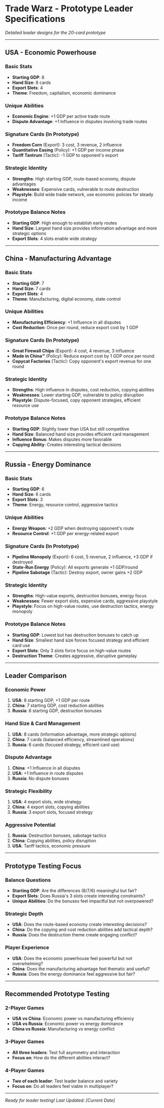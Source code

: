 # Trade Warz - Prototype Leader Specifications

*Detailed leader designs for the 20-card prototype*

---

## USA - Economic Powerhouse

### Basic Stats
- **Starting GDP**: 8
- **Hand Size**: 8 cards
- **Export Slots**: 4
- **Theme**: Freedom, capitalism, economic dominance

### Unique Abilities
- **Economic Engine**: +1 GDP per active trade route
- **Dispute Advantage**: +1 Influence in disputes involving trade routes

### Signature Cards (In Prototype)
- **Freedom Corn** (Export): 3 cost, 3 revenue, 2 influence
- **Quantitative Easing** (Policy): +1 GDP per income phase
- **Tariff Tantrum** (Tactic): -1 GDP to opponent's export

### Strategic Identity
- **Strengths**: High starting GDP, route-based economy, dispute advantages
- **Weaknesses**: Expensive cards, vulnerable to route destruction
- **Playstyle**: Build wide trade network, use economic policies for steady income

### Prototype Balance Notes
- **Starting GDP**: High enough to establish early routes
- **Hand Size**: Largest hand size provides information advantage and more strategic options
- **Export Slots**: 4 slots enable wide strategy

---

## China - Manufacturing Advantage

### Basic Stats
- **Starting GDP**: 7
- **Hand Size**: 7 cards
- **Export Slots**: 4
- **Theme**: Manufacturing, digital economy, state control

### Unique Abilities
- **Manufacturing Efficiency**: +1 Influence in all disputes
- **Cost Reduction**: Once per round, reduce export cost by 1 GDP

### Signature Cards (In Prototype)
- **Great Firewall Chips** (Export): 4 cost, 4 revenue, 3 influence
- **Made in China™** (Policy): Reduce export cost by 1 GDP once per round
- **Copycat Factories** (Tactic): Copy opponent's export revenue for one round

### Strategic Identity
- **Strengths**: High influence in disputes, cost reduction, copying abilities
- **Weaknesses**: Lower starting GDP, vulnerable to policy disruption
- **Playstyle**: Dispute-focused, copy opponent strategies, efficient resource use

### Prototype Balance Notes
- **Starting GDP**: Slightly lower than USA but still competitive
- **Hand Size**: Balanced hand size provides efficient card management
- **Influence Bonus**: Makes disputes more favorable
- **Copying Ability**: Creates interesting tactical decisions

---

## Russia - Energy Dominance

### Basic Stats
- **Starting GDP**: 6
- **Hand Size**: 6 cards
- **Export Slots**: 3
- **Theme**: Energy, resource control, aggressive tactics

### Unique Abilities
- **Energy Weapon**: +2 GDP when destroying opponent's route
- **Resource Control**: +1 GDP per energy-related export

### Signature Cards (In Prototype)
- **Pipeline Monopoly** (Export): 6 cost, 5 revenue, 2 influence, +3 GDP if destroyed
- **State-Run Energy** (Policy): All exports generate +1 GDP/round
- **Pipeline Sabotage** (Tactic): Destroy export, owner gains +2 GDP

### Strategic Identity
- **Strengths**: High-value exports, destruction bonuses, energy focus
- **Weaknesses**: Fewer export slots, expensive cards, aggressive playstyle
- **Playstyle**: Focus on high-value routes, use destruction tactics, energy monopoly

### Prototype Balance Notes
- **Starting GDP**: Lowest but has destruction bonuses to catch up
- **Hand Size**: Smallest hand size forces focused strategy and efficient card use
- **Export Slots**: Only 3 slots force focus on high-value routes
- **Destruction Theme**: Creates aggressive, disruptive gameplay

---

## Leader Comparison

### Economic Power
1. **USA**: 8 starting GDP, +1 GDP per route
2. **China**: 7 starting GDP, cost reduction abilities
3. **Russia**: 6 starting GDP, destruction bonuses

### Hand Size & Card Management
1. **USA**: 8 cards (information advantage, more strategic options)
2. **China**: 7 cards (balanced efficiency, streamlined operations)
3. **Russia**: 6 cards (focused strategy, efficient card use)

### Dispute Advantage
1. **China**: +1 Influence in all disputes
2. **USA**: +1 Influence in route disputes
3. **Russia**: No dispute bonuses

### Strategic Flexibility
1. **USA**: 4 export slots, wide strategy
2. **China**: 4 export slots, copying abilities
3. **Russia**: 3 export slots, focused strategy

### Aggressive Potential
1. **Russia**: Destruction bonuses, sabotage tactics
2. **China**: Copying abilities, policy disruption
3. **USA**: Tariff tactics, economic pressure

---

## Prototype Testing Focus

### Balance Questions
- **Starting GDP**: Are the differences (8/7/6) meaningful but fair?
- **Export Slots**: Does Russia's 3 slots create interesting constraints?
- **Unique Abilities**: Do the bonuses feel impactful but not overpowered?

### Strategic Depth
- **USA**: Does the route-based economy create interesting decisions?
- **China**: Do the copying and cost reduction abilities add tactical depth?
- **Russia**: Does the destruction theme create engaging conflict?

### Player Experience
- **USA**: Does the economic powerhouse feel powerful but not overwhelming?
- **China**: Does the manufacturing advantage feel thematic and useful?
- **Russia**: Does the energy dominance feel aggressive but fair?

---

## Recommended Prototype Testing

### 2-Player Games
- **USA vs China**: Economic power vs manufacturing efficiency
- **USA vs Russia**: Economic power vs energy dominance
- **China vs Russia**: Manufacturing vs energy conflict

### 3-Player Games
- **All three leaders**: Test full asymmetry and interaction
- **Focus on**: How do the different abilities interact?

### 4-Player Games
- **Two of each leader**: Test leader balance and variety
- **Focus on**: Do all leaders feel viable in multiplayer?

---

*Ready for leader testing!*
*Last Updated: [Current Date]*
